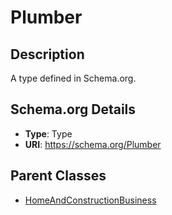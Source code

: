 # Plumber

## Description
A type defined in Schema.org.

## Schema.org Details
- **Type**: Type
- **URI**: https://schema.org/Plumber

## Parent Classes
- [HomeAndConstructionBusiness](../HomeAndConstructionBusiness.md)

